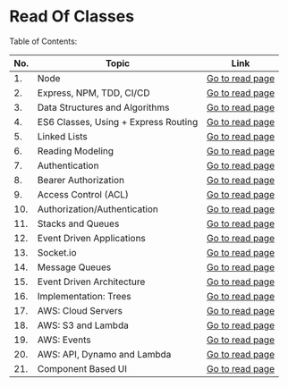 # Read Of Classes

Table of Contents:

| No. | Topic                                     | Link                                          |
|-----|-------------------------------------------|-----------------------------------------------|
| 1.  | Node                                      | [Go to read page](./class1a.md)               |
| 2.  | Express, NPM, TDD, CI/CD                  | [Go to read page](./class1b.md)               |
| 3.  | Data Structures and Algorithms            | [Go to read page](./DataStAndAlgo.md)         |
| 4.  | ES6 Classes, Using + Express Routing      | [Go to read page](./class2R.md)               |
| 5.  | Linked Lists                              | [Go to read page](./class3LinkedLists.md)     |
| 6.  | Reading Modeling                          | [Go to read page](./class3ReadingModeling.md) |
| 7.  | Authentication                            | [Go to read page](./class6Hash.md)            |
| 8.  | Bearer Authorization                      | [Go to read page](./class07.md)               |
| 9.  | Access Control (ACL)                      | [Go to read page](./class08.md)               |
| 10. | Authorization/Authentication              | [Go to read page](./class09.md)               |
| 11. | Stacks and Queues                         | [Go to read page](./class10.md)               |
| 12. | Event Driven Applications                 | [Go to read page](./class11.md)               |
| 13. | Socket.io                                 | [Go to read page](./class12.md)               |
| 14. | Message Queues                            | [Go to read page](./class13.md)               |
| 15. | Event Driven Architecture                 | [Go to read page](./class14.md)               |
| 16. | Implementation: Trees                     | [Go to read page](./class15.md)               |
| 17. | AWS: Cloud Servers                        | [Go to read page](./class16.md)               |
| 18. | AWS: S3 and Lambda                        | [Go to read page](./class17.md)               |
| 19. | AWS: Events                               | [Go to read page](./class18.md)               |
| 20. | AWS: API, Dynamo and Lambda               | [Go to read page](./class19.md)               |
| 21. | Component Based UI                        | [Go to read page](./class20.md)               |


